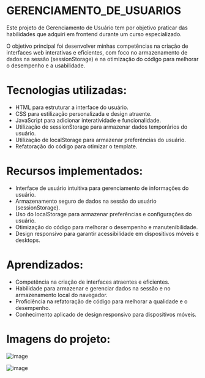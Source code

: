 # GERENCIAMENTO_DE_USUARIOS

Este projeto de Gerenciamento de Usuário tem por objetivo praticar das habilidades que adquiri em frontend durante um curso especializado. 

O objetivo principal foi desenvolver minhas competências na criação de interfaces web interativas e eficientes, com foco no armazenamento de dados na sessão (sessionStorage) e na otimização do código para melhorar o desempenho e a usabilidade.

##

# Tecnologias utilizadas:

- HTML para estruturar a interface do usuário.
- CSS para estilização personalizada e design atraente.
- JavaScript para adicionar interatividade e funcionalidade.
- Utilização de sessionStorage para armazenar dados temporários do usuário.
- Utilização de localStorage para armazenar preferências do usuário.
- Refatoração do código para otimizar o template.

##

# Recursos implementados:

- Interface de usuário intuitiva para gerenciamento de informações do usuário.
- Armazenamento seguro de dados na sessão do usuário (sessionStorage).
- Uso do localStorage para armazenar preferências e configurações do usuário.
- Otimização do código para melhorar o desempenho e manutenibilidade.
- Design responsivo para garantir acessibilidade em dispositivos móveis e desktops.

##

# Aprendizados:

- Competência na criação de interfaces atraentes e eficientes.
- Habilidade para armazenar e gerenciar dados na sessão e no armazenamento local do navegador.
- Proficiência na refatoração de código para melhorar a qualidade e o desempenho.
- Conhecimento aplicado de design responsivo para dispositivos móveis.

##

# Imagens do projeto:

![image](https://github.com/Jose-Capucho/GERENCIAMENTO_DE_USUARIOS/assets/97485966/c9e2a7d4-67f4-48db-9bc2-62b2c111d3a0)

![image](https://github.com/Jose-Capucho/GERENCIAMENTO_DE_USUARIOS/assets/97485966/e8e14706-3a1e-4966-9efe-dbc38f9f2ebb)

